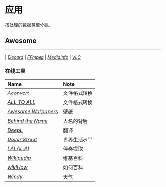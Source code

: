 # 应用

按处理的数据类型分类。

## Awesome
---

| [*Elecard*](https://elecard.com/ "一款视频分析工具")
| [*FFmpeg*](https://ffmpeg.org/)
| [*MediaInfo*](https://mediaarea.net/MediaInfo "一款视频格式分析工具")
| [*VLC*](https://videolan.org/ "一款媒体播放器")

### 在线工具

| Name                                                        | Note |
|:----------------------------------------------------------- |:---- |
| [*Aconvert*](https://www.aconvert.com/)                     | 文件格式转换
| [*ALL TO ALL*](https://www.alltoall.net/)                   | 文件格式转换
| [*Awesome Wallpapers*](https://wallhaven.cc/)               | 壁纸
| [*Behind the Name*](https://www.behindthename.com/)         | 人名的背后
| [*DeepL*](https://www.deepl.com/translator)                 | 翻译
| [*Dollar Street*](https://www.gapminder.org/dollar-street/) | 世界生活水平
| [*LALAL.AI*](https://www.lalal.ai/)                         | 伴奏提取
| [*Wikipedia*](https://www.wikipedia.org/)                   | 维基百科
| [*wikiHow*](https://www.wikihow.com/)                       | 如何百科
| [*Windy*](https://www.windy.com/)                           | 天气
